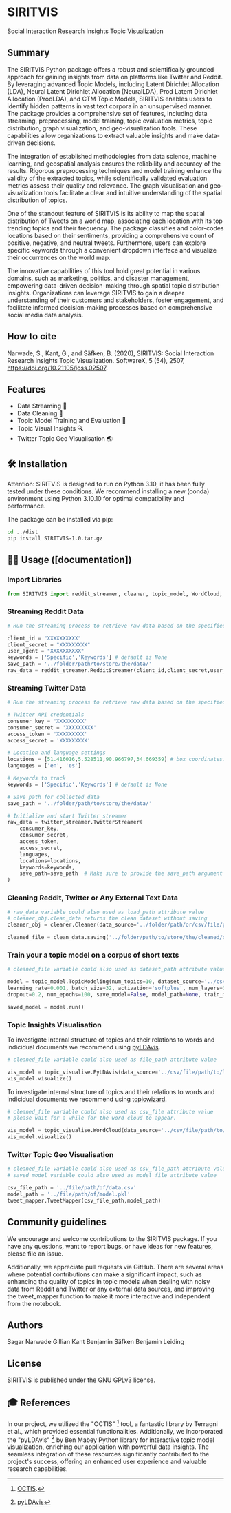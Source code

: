 

# SIRITVIS

Social Interaction Research Insights Topic Visualization

## Summary   

The SIRITVIS Python package offers a robust and scientifically grounded approach for gaining insights from data on platforms like Twitter and Reddit. By leveraging advanced Topic Models, including Latent Dirichlet Allocation (LDA), Neural Latent Dirichlet Allocation (NeuralLDA), Prod Latent Dirichlet Allocation (ProdLDA), and CTM Topic Models, SIRITVIS enables users to identify hidden patterns in vast text corpora in an unsupervised manner. The package provides a comprehensive set of features, including data streaming, preprocessing, model training, topic evaluation metrics, topic distribution, graph visualization, and geo-visualization tools. These capabilities allow organizations to extract valuable insights and make data-driven decisions.

The integration of established methodologies from data science, machine learning, and geospatial analysis ensures the reliability and accuracy of the results. Rigorous preprocessing techniques and model training enhance the validity of the extracted topics, while scientifically validated evaluation metrics assess their quality and relevance. The graph visualisation and geo-visualization tools facilitate a clear and intuitive understanding of the spatial distribution of topics.

One of the standout feature of SIRITVIS is its ability to map the spatial distribution of Tweets on a world map, associating each location with its top trending topics and their frequency. The package classifies and color-codes locations based on their sentiments, providing a comprehensive count of positive, negative, and neutral tweets. Furthermore, users can explore specific keywords through a convenient dropdown interface and visualize their occurrences on the world map.

The innovative capabilities of this tool hold great potential in various domains, such as marketing, politics, and disaster management, empowering data-driven decision-making through spatial topic distribution insights. Organizations can leverage SIRITVIS to gain a deeper understanding of their customers and stakeholders, foster engagement, and facilitate informed decision-making processes based on comprehensive social media data analysis.

## How to cite
Narwade, S., Kant, G., and Säfken, B. (2020), SIRITVIS: Social Interaction Research Insights Topic Visualization. SoftwareX, 5 (54), 2507, https://doi.org/10.21105/joss.02507.


## Features

- Data Streaming 💾
- Data Cleaning 🧹
- Topic Model Training and Evaluation :dart:
- Topic Visual Insights 🔍
- Twitter Topic Geo Visualisation 🌏

## 🛠 Installation

Attention: SIRITVIS is designed to run on Python 3.10, it has been fully tested under these conditions. We recommend installing a new (conda) environment using Python 3.10.10 for optimal compatibility and performance.

The package can be installed via pip:

```bash
cd ../dist
pip install SIRITVIS-1.0.tar.gz
```

## 👩‍💻 Usage ([documentation])

### Import Libraries

```python
from SIRITVIS import reddit_streamer, cleaner, topic_model, WordCloud, tweet_mapper
```

### Streaming Reddit Data

```python
# Run the streaming process to retrieve raw data based on the specified keywords

client_id = "XXXXXXXXXX"
client_secret = "XXXXXXXXX"
user_agent = "XXXXXXXXXX"
keywords = ['Specific','Keywords'] # default is None
save_path = '../folder/path/to/store/the/data/'
raw_data = reddit_streamer.RedditStreamer(client_id,client_secret,user_agent,save_path,keywords).run()
```

### Streaming Twitter Data

```python
# Run the streaming process to retrieve raw data based on the specified keywords and for specific location

# Twitter API credentials
consumer_key = 'XXXXXXXXX'
consumer_secret = 'XXXXXXXXX'
access_token = 'XXXXXXXXX'
access_secret = 'XXXXXXXXX'

# Location and language settings
locations = [51.416016,5.528511,90.966797,34.669359] # box coordinates.
languages = ['en', 'es'] 

# Keywords to track
keywords = ['Specific','Keywords'] # default is None

# Save path for collected data
save_path = '../folder/path/to/store/the/data/'

# Initialize and start Twitter streamer
raw_data = twitter_streamer.TwitterStreamer(
    consumer_key,
    consumer_secret,
    access_token,
    access_secret,
    languages,  
    locations=locations,
    keywords=keywords,
    save_path=save_path  # Make sure to provide the save_path argument correctly
)
```

### Cleaning Reddit, Twitter or Any External Text Data

```python
# raw_data variable could also used as load_path attribute value
# cleaner_obj.clean_data returns the clean dataset without saving
cleaner_obj = cleaner.Cleaner(data_source='../folder/path/or/csv/file/path/to/load/data/',data_save_name='dataset_file_name')

cleaned_file = clean_data.saving('../folder/path/to/store/the/cleaned/data/')
```

### Train your a topic model on a corpus of short texts

```python
# cleaned_file variable could also used as dataset_path attribute value

model = topic_model.TopicModeling(num_topics=10, dataset_source='../csv/file/path/to/load/data.csv',
learning_rate=0.001, batch_size=32, activation='softplus', num_layers=3, num_neurons=100,
dropout=0.2, num_epochs=100, save_model=False, model_path=None, train_model='NeuralLDA')

saved_model = model.run()
```

### Topic Insights Visualisation 

To investigate internal structure of topics and their relations to words and indicidual documents we recommend using [pyLDAvis](https://github.com/bmabey/pyLDAvis).
```python
# cleaned_file variable could also used as file_path attribute value

vis_model = topic_visualise.PyLDAvis(data_source='../csv/file/path/to/load/data.csv',num_topics=5,text_column='text')
vis_model.visualize()
```

To investigate internal structure of topics and their relations to words and indicidual documents we recommend using [topicwizard](https://github.com/x-tabdeveloping/topic-wizard).
```python
# cleaned_file variable could also used as csv_file attribute value
# please wait for a while for the word cloud to appear.

vis_model = topic_visualise.WordCloud(data_source='../csv/file/path/to/load/data.csv',text_column='text')
vis_model.visualize()
```


### Twitter Topic Geo Visualisation 

```python
# cleaned_file variable could also used as csv_file_path attribute value
# saved_model variable could also used as model_file attribute value

csv_file_path = '../file/path/of/data.csv'
model_path = '../file/path/of/model.pkl'
tweet_mapper.TweetMapper(csv_file_path,model_path)
```
## Community guidelines

We encourage and welcome contributions to the SIRITVIS package. If you have any questions, want to report bugs, or have ideas for new features, please file an issue. 

Additionally, we appreciate pull requests via GitHub. There are several areas where potential contributions can make a significant impact, such as enhancing the quality of topics in topic models when dealing with noisy data from Reddit and Twitter or any external data sources, and improving the tweet_mapper function to make it more interactive and independent from the notebook.

## Authors

Sagar Narwade 
Gillian Kant
Benjamin Säfken
Benjamin Leiding

## License
SIRITVIS is published under the GNU GPLv3 license.

## 🎓 References
In our project, we utilized the "OCTIS" [^1^] tool, a fantastic library by Terragni et al., which provided essential functionalities. Additionally, we incorporated the "pyLDAvis" [^2^] by Ben Mabey Python library for interactive topic model visualization, enriching our application with powerful data insights. The seamless integration of these resources significantly contributed to the project's success, offering an enhanced user experience and valuable research capabilities.

[^1^]: [OCTIS](https://github.com/MIND-Lab/OCTIS).
[^2^]: [pyLDAvis](https://github.com/bmabey/pyLDAvis)

